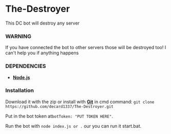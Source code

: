 # The-Destroyer
This DC bot will destroy any server

### WARNING
If you have connected the bot to other servers those
will be destroyed too! I can't help you if anything happens


### DEPENDENCIES

- [**Node.js**](https://nodejs.org/en/download/current/)

### Installation

Download it with the zip or install with [**Git**](https://git-scm.com/downloads) in cmd command: `git clone https://github.com/decard1337/The-Destroyer.git`

Put in the bot token at`botToken: "PUT TOKEN HERE"`.

Run the bot with `node index.js or .` our you can run it start.bat.
